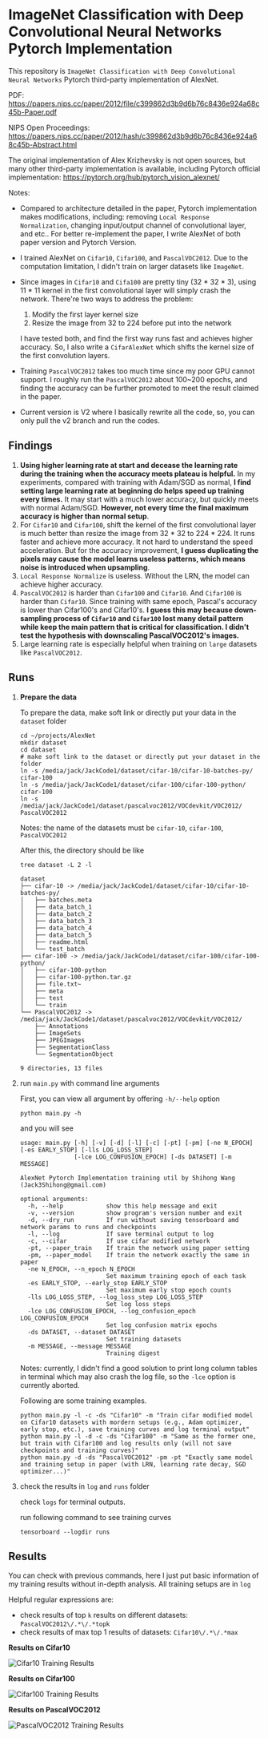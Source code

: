 # ImageNet Classification with Deep Convolutional Neural Networks Pytorch Implementation

This repository is `ImageNet Classification with Deep Convolutional Neural Networks` Pytorch third-party implementation of AlexNet.

PDF: https://papers.nips.cc/paper/2012/file/c399862d3b9d6b76c8436e924a68c45b-Paper.pdf

NIPS Open Proceedings: https://papers.nips.cc/paper/2012/hash/c399862d3b9d6b76c8436e924a68c45b-Abstract.html

The original implementation of Alex Krizhevsky is not open sources, but many other third-party implementation is available, including Pytorch official implementation: https://pytorch.org/hub/pytorch_vision_alexnet/

Notes:

- Compared to architecture detailed in the paper, Pytorch implementation makes modifications, including: removing `Local Response Normalization`, changing input/output channel of convolutional layer, and etc.. For better re-implement the paper, I write AlexNet of both paper version and Pytorch Version.
- I trained AlexNet on `Cifar10`, `Cifar100`, and `PascalVOC2012`. Due to the computation limitation, I didn't train on larger datasets like `ImageNet`.
- Since images in `Cifar10` and `Cifa100` are pretty tiny (32 \* 32 \* 3), using 11 \* 11 kernel in the first convolutional layer will simply crash the network. There're two ways to address the problem:

  1. Modify the first layer kernel size
  2. Resize the image from 32 to 224 before put into the network

  I have tested both, and find the first way runs fast and achieves higher accuracy. So, I also write a `CifarAlexNet` which shifts the kernel size of the first convolution layers.
- Training `PascalVOC2012` takes too much time since my poor GPU cannot support. I roughly run the `PascalVOC2012` about 100~200 epochs, and finding the accuracy can be further promoted to meet the result claimed in the paper.
- Current version is V2 where I basically rewrite all the code, so, you can only pull the v2 branch and run the codes.

## Findings

1. **Using higher learning rate at start and decease the learning rate during the training when the accuracy meets plateau is helpful.** In my experiments, compared with training with Adam/SGD as normal, **I find setting large learning rate at beginning do helps speed up training every times.** It may start with a much lower accuracy, but quickly meets with normal Adam/SGD. **However, not every time the final maximum accuracy is higher than normal setup**.
2. For `Cifar10` and `Cifar100`, shift the kernel of the first convolutional layer is much better than resize the image from 32 \* 32 to 224 \* 224. It runs faster and achieve more accuracy. It not hard to understand the speed acceleration. But for the accuracy improvement, **I guess duplicating the pixels may cause the model learns useless patterns, which means noise is introduced when upsampling**.
3. `Local Response Normalize` is useless. Without the LRN, the model can achieve higher accuracy.
4. `PascalVOC2012` is harder than `Cifar100` and `Cifar10`. And `Cifar100` is harder than `Cifar10`. Since training with same epoch, Pascal's accuracy is lower than Cifar100's and Cifar10's. **I guess this may because down-sampling process of `Cifar10` and `Cifar100` lost many detail pattern while keep the main pattern that is critical for classification. I didn't test the hypothesis with downscaling PascalVOC2012's images.**
5. Large learning rate is especially helpful when training on `large` datasets like `PascalVOC2012`.

## Runs

1. **Prepare the data**

   To prepare the data, make soft link or directly put your data in the `dataset` folder

   ```shell
   cd ~/projects/AlexNet
   mkdir dataset
   cd dataset
   # make soft link to the dataset or directly put your dataset in the folder
   ln -s /media/jack/JackCode1/dataset/cifar-10/cifar-10-batches-py/ cifar-100
   ln -s /media/jack/JackCode1/dataset/cifar-100/cifar-100-python/ cifar-100
   ln -s /media/jack/JackCode1/dataset/pascalvoc2012/VOCdevkit/VOC2012/ PascalVOC2012
   ```

   Notes: the name of the datasets must be `cifar-10`, `cifar-100`, `PascalVOC2012`

   After this, the directory should be like

   ```shell
   tree dataset -L 2 -l
   ```

   ```shell
   dataset
   ├── cifar-10 -> /media/jack/JackCode1/dataset/cifar-10/cifar-10-batches-py/
   │   ├── batches.meta
   │   ├── data_batch_1
   │   ├── data_batch_2
   │   ├── data_batch_3
   │   ├── data_batch_4
   │   ├── data_batch_5
   │   ├── readme.html
   │   └── test_batch
   ├── cifar-100 -> /media/jack/JackCode1/dataset/cifar-100/cifar-100-python/
   │   ├── cifar-100-python
   │   ├── cifar-100-python.tar.gz
   │   ├── file.txt~
   │   ├── meta
   │   ├── test
   │   └── train
   └── PascalVOC2012 -> /media/jack/JackCode1/dataset/pascalvoc2012/VOCdevkit/VOC2012/
       ├── Annotations
       ├── ImageSets
       ├── JPEGImages
       ├── SegmentationClass
       └── SegmentationObject

   9 directories, 13 files
   ```
2. run `main.py` with command line arguments

   First, you can view all argument by offering `-h/--help` option

   ```shell
   python main.py -h
   ```

   and you will see

   ```output
   usage: main.py [-h] [-v] [-d] [-l] [-c] [-pt] [-pm] [-ne N_EPOCH] [-es EARLY_STOP] [-lls LOG_LOSS_STEP]
                  [-lce LOG_CONFUSION_EPOCH] [-ds DATASET] [-m MESSAGE]

   AlexNet Pytorch Implementation training util by Shihong Wang (Jack3Shihong@gmail.com)

   optional arguments:
     -h, --help            show this help message and exit
     -v, --version         show program's version number and exit
     -d, --dry_run         If run without saving tensorboard amd network params to runs and checkpoints
     -l, --log             If save terminal output to log
     -c, --cifar           If use cifar modified network
     -pt, --paper_train    If train the network using paper setting
     -pm, --paper_model    If train the network exactly the same in paper
     -ne N_EPOCH, --n_epoch N_EPOCH
                           Set maximum training epoch of each task
     -es EARLY_STOP, --early_stop EARLY_STOP
                           Set maximum early stop epoch counts
     -lls LOG_LOSS_STEP, --log_loss_step LOG_LOSS_STEP
                           Set log loss steps
     -lce LOG_CONFUSION_EPOCH, --log_confusion_epoch LOG_CONFUSION_EPOCH
                           Set log confusion matrix epochs
     -ds DATASET, --dataset DATASET
                           Set training datasets
     -m MESSAGE, --message MESSAGE
                           Training digest
   ```

   Notes: currently, I didn't find a good solution to print long column tables in terminal which may also crash the log file, so the `-lce` option is currently aborted.

   Following are some training examples.

   ```shell
   python main.py -l -c -ds "Cifar10" -m "Train cifar modified model on Cifar10 datasets with mordern setups (e.g., Adam optimizer, early stop, etc.), save training curves and log terminal output"
   python main.py -l -d -c -ds "Cifar100" -m "Same as the former one, but train with Cifar100 and log results only (will not save checkpoints and training curves)"
   python main.py -d -ds "PascalVOC2012" -pm -pt "Exactly same model and training setup in paper (with LRN, learning rate decay, SGD optimizer...)"
   ```
3. check the results in `log` and `runs` folder

   check `logs` for terminal outputs.

   run following command to see training curves

   ```shell
   tensorboard --logdir runs
   ```

## Results

You can check with previous commands, here I just put basic information of my training results without in-depth analysis. All training setups are in `log`

Helpful regular expressions are:

* check results of top `k` results on different datasets: `PascalVOC2012\/.*\/.*topk`
* check results of max top 1 results of datasets: `Cifar10\/.*\/.*max`

**Results on Cifar10**

![Cifar10 Training Results](https://jack-1307599355.cos.ap-shanghai.myqcloud.com/image-20220512003756815.png)

**Results on Cifar100**

![Cifar100 Training Results](https://jack-1307599355.cos.ap-shanghai.myqcloud.com/image-20220512003858888.png)

**Results on PascalVOC2012**

![PascalVOC2012 Training Results](https://jack-1307599355.cos.ap-shanghai.myqcloud.com/image-20220512004017064.png)
